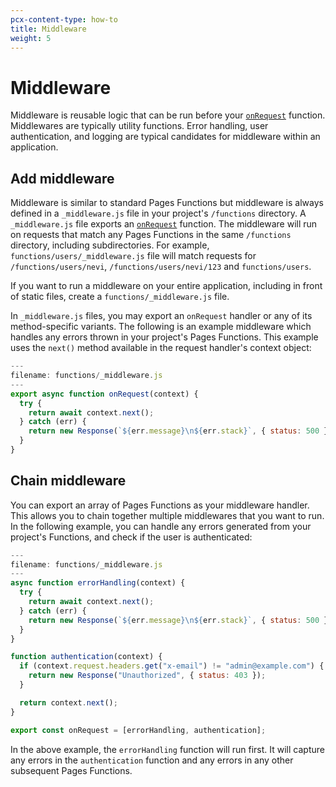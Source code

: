 ```yaml
---
pcx-content-type: how-to
title: Middleware
weight: 5
---
```


# Middleware 

Middleware is reusable logic that can be run before your [`onRequest`](/pages/platform/functions/api-reference/#onrequests) function. Middlewares are typically utility functions. Error handling, user authentication, and logging are typical candidates for middleware within an application.

## Add middleware

Middleware is similar to standard Pages Functions but middleware is always defined in a `_middleware.js` file in your project's `/functions` directory. A `_middleware.js` file exports an [`onRequest`](/pages/platform/functions/api-reference/#onrequests) function. The middleware will run on requests that match any Pages Functions in the same `/functions` directory, including subdirectories. For example, `functions/users/_middleware.js` file will match requests for `/functions/users/nevi`, `/functions/users/nevi/123` and `functions/users`.

If you want to run a middleware on your entire application, including in front of static files, create a `functions/_middleware.js` file.

In `_middleware.js` files, you may export an `onRequest` handler or any of its method-specific variants. The following is an example middleware which handles any errors thrown in your project's Pages Functions. This example uses the `next()` method available in the request handler's context object:

```js
---
filename: functions/_middleware.js
---
export async function onRequest(context) {
  try {
    return await context.next();
  } catch (err) {
    return new Response(`${err.message}\n${err.stack}`, { status: 500 });
  }
}
```

## Chain middleware

You can export an array of Pages Functions as your middleware handler. This allows you to chain together multiple middlewares that you want to run. In the following example, you can handle any errors generated from your project's Functions, and check if the user is authenticated:

```js
---
filename: functions/_middleware.js
---
async function errorHandling(context) {
  try {
    return await context.next();
  } catch (err) {
    return new Response(`${err.message}\n${err.stack}`, { status: 500 });
  }
}

function authentication(context) {
  if (context.request.headers.get("x-email") != "admin@example.com") {
    return new Response("Unauthorized", { status: 403 });
  }

  return context.next();
}

export const onRequest = [errorHandling, authentication];
```

In the above example, the `errorHandling` function will run first. It will capture any errors in the `authentication` function and any errors in any other subsequent Pages Functions.
